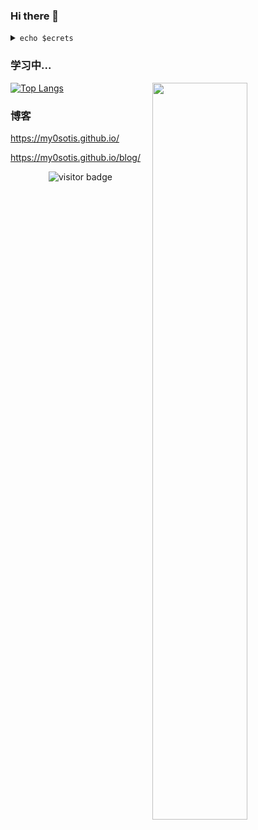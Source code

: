 ### Hi there 👋

<details>
  <summary>
    <code>echo $ecrets</code>
  </summary>

  <br />

  ```
  I am a graduate student of Zhejiang University in computer science.
  ```
</details>

### 学习中...

<img align="right" width="55%" src="https://github-readme-stats.vercel.app/api?username=my0sotis&bg_color=30,e96443,904e95&title_color=fff&text_color=fff&hide=contribs,prs">

[![Top Langs](https://github-readme-stats.vercel.app/api/top-langs/?username=my0sotis&layout=compact&hide=asp.net,html)](https://github.com/anuraghazra/github-readme-stats)



### 博客

https://my0sotis.github.io/

https://my0sotis.github.io/blog/

<!-- 访客 -->
<p align="center">
  <img src="https://visitor-badge.glitch.me/badge?page_id=my0sotis.my0sotis" alt="visitor badge"/>
</p>

